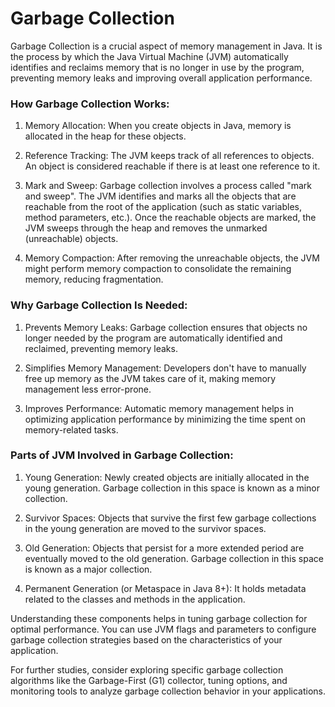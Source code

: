 # Garbage Collection

Garbage Collection is a crucial aspect of memory management in Java. It is the process by which
the Java Virtual Machine (JVM) automatically identifies and reclaims memory that is no longer
in use by the program, preventing memory leaks and improving overall application performance.

### How Garbage Collection Works:

1. Memory Allocation:
When you create objects in Java, memory is allocated in the heap for these objects.

2. Reference Tracking:
The JVM keeps track of all references to objects. An object is considered reachable if there is
at least one reference to it.

3. Mark and Sweep:
Garbage collection involves a process called "mark and sweep". The JVM identifies and marks all
the objects that are reachable from the root of the application (such as static variables,
method parameters, etc.). Once the reachable objects are marked, the JVM sweeps through the
heap and removes the unmarked (unreachable) objects.

4. Memory Compaction:
After removing the unreachable objects, the JVM might perform memory compaction to consolidate
the remaining memory, reducing fragmentation.

### Why Garbage Collection Is Needed:

1. Prevents Memory Leaks:
Garbage collection ensures that objects no longer needed by the program are automatically
identified and reclaimed, preventing memory leaks.

2. Simplifies Memory Management:
Developers don't have to manually free up memory as the JVM takes care of it, making memory
management less error-prone.

3. Improves Performance:
Automatic memory management helps in optimizing application performance by minimizing the time
spent on memory-related tasks.

### Parts of JVM Involved in Garbage Collection:

1. Young Generation:
Newly created objects are initially allocated in the young generation. Garbage collection in
this space is known as a minor collection.

2. Survivor Spaces:
Objects that survive the first few garbage collections in the young generation are moved to
the survivor spaces.

3. Old Generation:
Objects that persist for a more extended period are eventually moved to the old generation.
Garbage collection in this space is known as a major collection.

4. Permanent Generation (or Metaspace in Java 8+):
It holds metadata related to the classes and methods in the application.

Understanding these components helps in tuning garbage collection for optimal performance.
You can use JVM flags and parameters to configure garbage collection strategies based on the
characteristics of your application.

For further studies, consider exploring specific garbage collection algorithms like the
Garbage-First (G1) collector, tuning options, and monitoring tools to analyze garbage
collection behavior in your applications.

